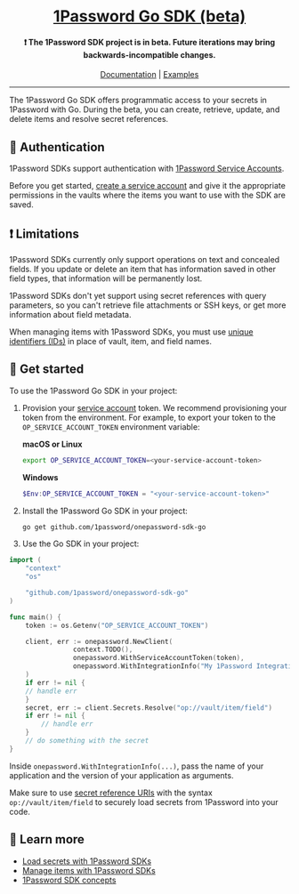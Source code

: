 <p align="center">
  <a href="https://1password.com">
      <h1 align="center">1Password Go SDK (beta)</h1>
  </a>
</p>

<p align="center">
 <h4 align="center"> ❗ The 1Password SDK project is in beta. Future iterations may bring backwards-incompatible changes.</h4>
</p>

<p align="center">
  <a href="https://developer.1password.com/docs/sdks/">Documentation</a> | <a href="https://github.com/1Password/onepassword-sdk-go/tree/main/example">Examples</a>
<br/>

---

The 1Password Go SDK offers programmatic access to your secrets in 1Password with Go. During the beta, you can create, retrieve, update, and delete items and resolve secret references.

## 🔑 Authentication

1Password SDKs support authentication with [1Password Service Accounts](https://developer.1password.com/docs/service-accounts/get-started/). 

Before you get started, [create a service account](https://developer.1password.com/docs/service-accounts/get-started/#create-a-service-account) and give it the appropriate permissions in the vaults where the items you want to use with the SDK are saved.

## ❗ Limitations

1Password SDKs currently only support operations on text and concealed fields. If you update or delete an item that has information saved in other field types, that information will be permanently lost.

1Password SDKs don't yet support using secret references with query parameters, so you can't retrieve file attachments or SSH keys, or get more information about field metadata.

When managing items with 1Password SDKs, you must use [unique identifiers (IDs)](https://developer.1password.com/docs/sdks/concepts#unique-identifiers) in place of vault, item, and field names.

## 🚀 Get started

To use the 1Password Go SDK in your project:

1. Provision your [service account](#authentication) token. We recommend provisioning your token from the environment. For example, to export your token to the `OP_SERVICE_ACCOUNT_TOKEN` environment variable:

   **macOS or Linux**

   ```bash
   export OP_SERVICE_ACCOUNT_TOKEN=<your-service-account-token>
   ```

   **Windows**

   ```powershell
   $Env:OP_SERVICE_ACCOUNT_TOKEN = "<your-service-account-token>"
   ```

2. Install the 1Password Go SDK in your project:

   ```bash
   go get github.com/1password/onepassword-sdk-go
   ```

3. Use the Go SDK in your project:

```go
import (
    "context"
    "os"

    "github.com/1password/onepassword-sdk-go"
)

func main() {
    token := os.Getenv("OP_SERVICE_ACCOUNT_TOKEN")

    client, err := onepassword.NewClient(
                context.TODO(),
                onepassword.WithServiceAccountToken(token),
                onepassword.WithIntegrationInfo("My 1Password Integration", "v1.0.0"),
    )
    if err != nil {
	// handle err
    }
    secret, err := client.Secrets.Resolve("op://vault/item/field")
    if err != nil {
        // handle err
    }
    // do something with the secret
}
```

Inside `onepassword.WithIntegrationInfo(...)`, pass the name of your application and the version of your application as arguments.

Make sure to use [secret reference URIs](https://developer.1password.com/docs/cli/secrets-reference-syntax/) with the syntax `op://vault/item/field` to securely load secrets from 1Password into your code.

## 📖 Learn more

- [Load secrets with 1Password SDKs](https://developer.1password.com/docs/sdks/load-secrets)
- [Manage items with 1Password SDKs](https://developer.1password.com/docs/sdks/manage-items)
- [1Password SDK concepts](https://developer.1password.com/docs/sdks/concepts)
